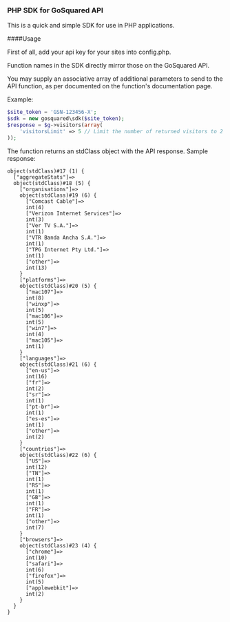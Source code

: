 ### PHP SDK for GoSquared API

This is a quick and simple SDK for use in PHP applications.

####Usage

First of all, add your api key for your sites into config.php.

Function names in the SDK directly mirror those on the GoSquared API.

You may supply an associative array of additional parameters to send to
the API function, as per documented on the function's documentation
page.

Example:

```php
$site_token = 'GSN-123456-X';
$sdk = new gosquared\sdk($site_token);
$response = $g->visitors(array(
    'visitorsLimit' => 5 // Limit the number of returned visitors to 2
));
```

The function returns an stdClass object with the API response. Sample
response:

    object(stdClass)#17 (1) {
      ["aggregateStats"]=>
      object(stdClass)#18 (5) {
        ["organisations"]=>
        object(stdClass)#19 (6) {
          ["Comcast Cable"]=>
          int(4)
          ["Verizon Internet Services"]=>
          int(3)
          ["Ver TV S.A."]=>
          int(1)
          ["VTR Banda Ancha S.A."]=>
          int(1)
          ["TPG Internet Pty Ltd."]=>
          int(1)
          ["other"]=>
          int(13)
        }
        ["platforms"]=>
        object(stdClass)#20 (5) {
          ["mac107"]=>
          int(8)
          ["winxp"]=>
          int(5)
          ["mac106"]=>
          int(5)
          ["win7"]=>
          int(4)
          ["mac105"]=>
          int(1)
        }
        ["languages"]=>
        object(stdClass)#21 (6) {
          ["en-us"]=>
          int(16)
          ["fr"]=>
          int(2)
          ["sr"]=>
          int(1)
          ["pt-br"]=>
          int(1)
          ["es-es"]=>
          int(1)
          ["other"]=>
          int(2)
        }
        ["countries"]=>
        object(stdClass)#22 (6) {
          ["US"]=>
          int(12)
          ["TN"]=>
          int(1)
          ["RS"]=>
          int(1)
          ["GB"]=>
          int(1)
          ["FR"]=>
          int(1)
          ["other"]=>
          int(7)
        }
        ["browsers"]=>
        object(stdClass)#23 (4) {
          ["chrome"]=>
          int(10)
          ["safari"]=>
          int(6)
          ["firefox"]=>
          int(5)
          ["applewebkit"]=>
          int(2)
        }
      }
    }
